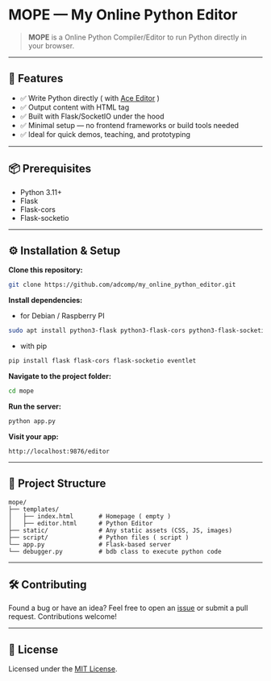 # MOPE — My Online Python Editor

> **MOPE** is a Online Python Compiler/Editor to run Python directly in your browser.

---

## 🚀 Features

* ✅ Write Python directly  ( with [Ace Editor](https://ace.c9.io/) )
* ✅ Output content with HTML tag
* ✅ Built with Flask/SocketIO under the hood
* ✅ Minimal setup — no frontend frameworks or build tools needed
* ✅ Ideal for quick demos, teaching, and prototyping

---

## 📦 Prerequisites

* Python 3.11+
* Flask
* Flask-cors
* Flask-socketio

---

## ⚙️ Installation & Setup

**Clone this repository:**

   ```bash
   git clone https://github.com/adcomp/my_online_python_editor.git
   ```

**Install dependencies:**

   * for Debian / Raspberry PI

   ```bash
   sudo apt install python3-flask python3-flask-cors python3-flask-socketio python3-eventlet
   ```
   
   * with pip

   ```bash
   pip install flask flask-cors flask-socketio eventlet
   ```

**Navigate to the project folder:**

   ```bash
   cd mope
   ```


**Run the server:**

   ```bash
   python app.py
   ```

**Visit your app:**

   ```
   http://localhost:9876/editor
   ```

---

## 📁 Project Structure

```
mope/
├── templates/
│   ├── index.html       # Homepage ( empty )
│   ├── editor.html      # Python Editor
├── static/              # Any static assets (CSS, JS, images)
├── script/              # Python files ( script )
└── app.py               # Flask-based server
└── debugger.py          # bdb class to execute python code
```

---

## 🛠️ Contributing

Found a bug or have an idea?
Feel free to open an [issue](https://github.com/adcomp/my_online_python_editor/issues) or submit a pull request. Contributions welcome!

---

## 📄 License

Licensed under the [MIT License](LICENSE).

